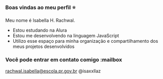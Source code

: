 ### Boas vindas ao meu perfil ⭐


Meu nome é Isabella H. Rachwal.

- Estou estudando na Alura
- Estou me desenvolvendo na linguagem JavaScript
- Utilizo esse espaço para minha organização e compartilhamento dos meus projetos desenvolvidos

### Você pode entrar em contato comigo :mailbox

rachwal.isabella@escola.pr.gov.br
@isaxxllaz

